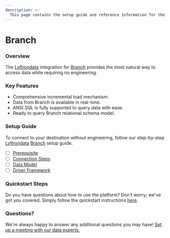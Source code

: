 ```yaml
---
description: >-
  This page contains the setup guide and reference information for the Branch source connector.
---
```


# Branch

### Overview

The [Lyftrondata](https://www.lyftrondata.com/) integration for [Branch](None) provides the most natural way to access data while requiring no engineering.

### Key Features

* Comprehensive incremental load mechanism.
* Data from Branch is available in real-time.&#x20;
* ANSI SQL is fully supported to query data with ease.
* Ready to query Branch relational schema model.

### Setup Guide

To connect to your destination without engineering, follow our step-by-step [Lyftrondata](https://www.lyftrondata.com/)  [Branch](None) setup guide.

* [ ] [Prerequisite](prerequisite.md)
* [ ] [Connection Steps](connection-steps.md)
* [ ] [Data Model](data-model/erd.md)
* [ ] [Driver Framework](driver-framework/)

### Quickstart Steps

Do you have questions about how to use the platform? Don't worry; we've got you covered. Simply follow the quickstart instructions [here](../README.md).

### Questions? <a href="#questions" id="questions"></a>

We're always happy to answer any additional questions you may have! [Set up a meeting with our data experts.](https://www.lyftrondata.com/book-a-meeting/)

